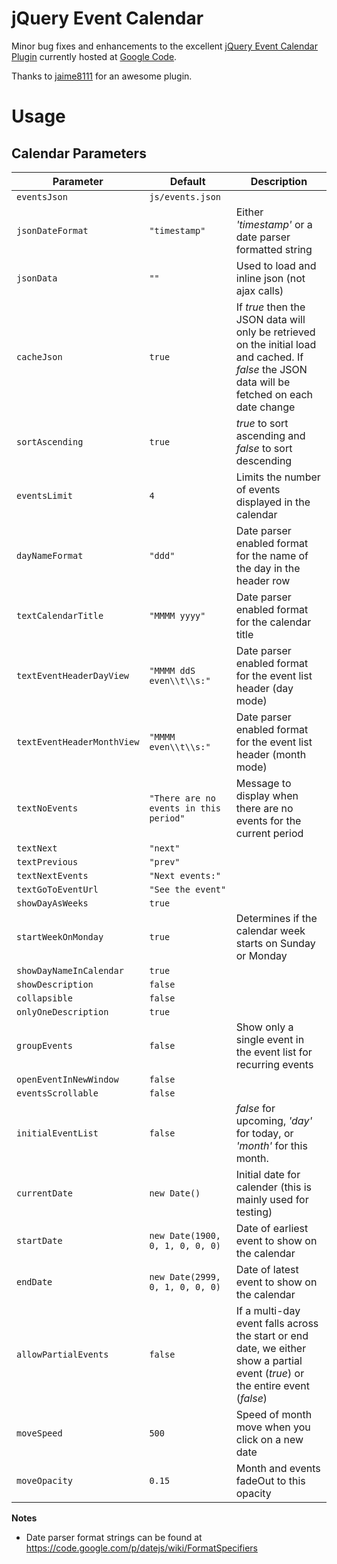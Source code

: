 jQuery Event Calendar
=====================

Minor bug fixes and enhancements to the excellent [jQuery Event Calendar Plugin](http://www.vissit.com/jquery-event-calendar-plugin-english-version) currently hosted at [Google Code](https://code.google.com/p/jquery-events-calendar/).

Thanks to [jaime8111](https://github.com/jaime8111) for an awesome plugin.

# Usage #

## Calendar Parameters ##

| Parameter                  | Default                                | Description                |
| -------------------------- | -------------------------------------- | -------------------------- |
| `eventsJson`               | `js/events.json`                       |                            |
| `jsonDateFormat`           | `"timestamp"`                          | Either *'timestamp'* or a date parser formatted string |
| `jsonData`                 | `""`                                   | Used to load and inline json (not ajax calls) |
| `cacheJson`                | `true`                                 | If *true* then the JSON data will only be retrieved on the initial load and cached. If *false* the JSON data will be fetched on each date change |
| `sortAscending`            | `true`                                 | *true* to sort ascending and *false* to sort descending |
| `eventsLimit`              | `4`                                    | Limits the number of events displayed in the calendar |
| `dayNameFormat`            | `"ddd"`                                | Date parser enabled format for the name of the day in the header row |
| `textCalendarTitle`        | `"MMMM yyyy"`                          | Date parser enabled format for the calendar title |
| `textEventHeaderDayView`   | `"MMMM ddS even\\t\\s:"`               | Date parser enabled format for the event list header (day mode) |
| `textEventHeaderMonthView` | `"MMMM even\\t\\s:"`                   | Date parser enabled format for the event list header (month mode) |
| `textNoEvents`             | `"There are no events in this period"` | Message to display when there are no events for the current period |
| `textNext`                 | `"next"`                               | |
| `textPrevious`             | `"prev"`                               | |
| `textNextEvents`           | `"Next events:"`                       | |
| `textGoToEventUrl`         | `"See the event"`                      | |
| `showDayAsWeeks`           | `true`                                 | |
| `startWeekOnMonday`        | `true`                                 | Determines if the calendar week starts on Sunday or Monday |
| `showDayNameInCalendar`    | `true`                                 | |
| `showDescription`          | `false`                                | |
| `collapsible`              | `false`                                | |
| `onlyOneDescription`       | `true`                                 | |
| `groupEvents`              | `false`                                | Show only a single event in the event list for recurring events |
| `openEventInNewWindow`     | `false`                                | |
| `eventsScrollable`         | `false`                                | |
| `initialEventList`         | `false`                                | *false* for upcoming, *'day'* for today, or *'month'* for this month. |
| `currentDate`              | `new Date()`                           | Initial date for calender (this is mainly used for testing) |
| `startDate`                | `new Date(1900, 0, 1, 0, 0, 0)`        | Date of earliest event to show on the calendar |
| `endDate`                  | `new Date(2999, 0, 1, 0, 0, 0)`        | Date of latest event to show on the calendar |
| `allowPartialEvents`       | `false`                                | If a multi-day event falls across the start or end date, we either show a partial event (*true*) or the entire event (*false*) |
| `moveSpeed`                | `500`                                  | Speed of month move when you click on a new date |
| `moveOpacity`              | `0.15`                                 | Month and events fadeOut to this opacity |

**Notes**

* Date parser format strings can be found at https://code.google.com/p/datejs/wiki/FormatSpecifiers

